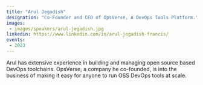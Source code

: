```yaml
---
title: "Arul Jegadish"
designation: "Co-Founder and CEO of OpsVerse, A DevOps Tools Platform."
images:
 - images/speakers/arul-jegadish.jpg
linkedin: https://www.linkedin.com/in/arul-jegadish-francis/
events:
 - 2023
---
```


Arul has extensive experience in building and managing open source based DevOps toolchains. OpsVerse, a company he co-founded, is into the business of making it easy for anyone to run OSS DevOps tools at scale.
